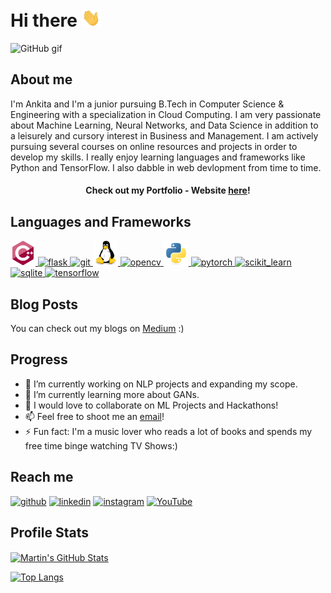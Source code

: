 # Hi there <img src="https://raw.githubusercontent.com/ABSphreak/ABSphreak/master/gifs/Hi.gif" width="30px"> </h2>
![GitHub gif](https://user-images.githubusercontent.com/64346030/126598245-4258e8de-6f38-4526-a420-79ca78f99af7.gif)

## About me
I'm Ankita and I'm a junior pursuing B.Tech in Computer Science & Engineering with a specialization in Cloud Computing. I am very passionate about Machine Learning, Neural Networks, and Data Science in addition to a leisurely and cursory interest in Business and Management. I am actively pursuing several courses on online resources and projects in order to develop my skills. I really enjoy learning languages and frameworks like Python and TensorFlow. I also dabble in web devlopment from time to time.
#### <p align="center"> Check out my Portfolio - Website [here](https://ankitakokkera.netlify.app/)! </p>

## Languages and Frameworks

<p align="left"> <a href="https://www.w3schools.com/cpp/" target="_blank"> <img src="https://raw.githubusercontent.com/devicons/devicon/master/icons/cplusplus/cplusplus-original.svg" alt="cplusplus" width="40" height="40"/> </a> <a href="https://flask.palletsprojects.com/" target="_blank"> <img src="https://www.vectorlogo.zone/logos/pocoo_flask/pocoo_flask-icon.svg" alt="flask" width="40" height="40"/> </a> <a href="https://git-scm.com/" target="_blank"> <img src="https://www.vectorlogo.zone/logos/git-scm/git-scm-icon.svg" alt="git" width="40" height="40"/> </a> <a href="https://www.linux.org/" target="_blank"> <img src="https://raw.githubusercontent.com/devicons/devicon/master/icons/linux/linux-original.svg" alt="linux" width="40" height="40"/> </a> </a> <a href="https://opencv.org/" target="_blank"> <img src="https://www.vectorlogo.zone/logos/opencv/opencv-icon.svg" alt="opencv" width="40" height="40"/> </a> <a href="https://www.python.org" target="_blank"> <img src="https://raw.githubusercontent.com/devicons/devicon/master/icons/python/python-original.svg" alt="python" width="40" height="40"/> </a> <a href="https://pytorch.org/" target="_blank"> <img src="https://www.vectorlogo.zone/logos/pytorch/pytorch-icon.svg" alt="pytorch" width="40" height="40"/> </a> <a href="https://scikit-learn.org/" target="_blank"> <img src="https://upload.wikimedia.org/wikipedia/commons/0/05/Scikit_learn_logo_small.svg" alt="scikit_learn" width="40" height="40"/> </a> <a href="https://www.sqlite.org/" target="_blank"> <img src="https://www.vectorlogo.zone/logos/sqlite/sqlite-icon.svg" alt="sqlite" width="40" height="40"/> </a> <a href="https://www.tensorflow.org" target="_blank"> <img src="https://www.vectorlogo.zone/logos/tensorflow/tensorflow-icon.svg" alt="tensorflow" width="40" height="40"/> </a> </p>
 
 
## Blog Posts

You can check out my blogs on [Medium](https://medium.com/@ankitasankars) :)

## Progress

- 🔭 I’m currently working on NLP projects and expanding my scope.  
- 🌱 I’m currently learning more about GANs. 
- 👯 I would love to collaborate on ML Projects and Hackathons! 
- 📫 Feel free to shoot me an [email](mailto:ankitasankars@gmail.com)!
- ⚡ Fun fact: I'm a music lover who reads a lot of books and spends my free time binge watching TV Shows:) 

## Reach me 
[<img src='https://cdn.jsdelivr.net/npm/simple-icons@3.0.1/icons/github.svg' alt='github' height='40'>](https://github.com/ankitasankars)  [<img src='https://cdn.jsdelivr.net/npm/simple-icons@3.0.1/icons/linkedin.svg' alt='linkedin' height='40'>](https://www.linkedin.com/in/https://www.linkedin.com/in/ankita-k-4b943611a//)  [<img src='https://cdn.jsdelivr.net/npm/simple-icons@3.0.1/icons/instagram.svg' alt='instagram' height='40'>](https://www.instagram.com/ankitakokkera/)  [<img src='https://cdn.jsdelivr.net/npm/simple-icons@3.0.1/icons/youtube.svg' alt='YouTube' height='40'>](https://www.youtube.com/channel/https://www.youtube.com/c/AnkitaKokkera/videos)

## Profile Stats

<a href="https://github.com/ankitasankars/ankitasankars">
  <img align="center" src="https://github-readme-stats.vercel.app/api?username=ankitasankars&show_icons=true&line_height=27&count_private=true&title_color=ff6e96&text_color=f8f8f2&icon_color=79dafa&bg_color=282a36" alt="Martin's GitHub Stats" />
</a>

[![Top Langs](https://github-readme-stats.vercel.app/api/top-langs/?username=ankitasankars&layout=compact)](https://github.com/anuraghazra/github-readme-stats)

